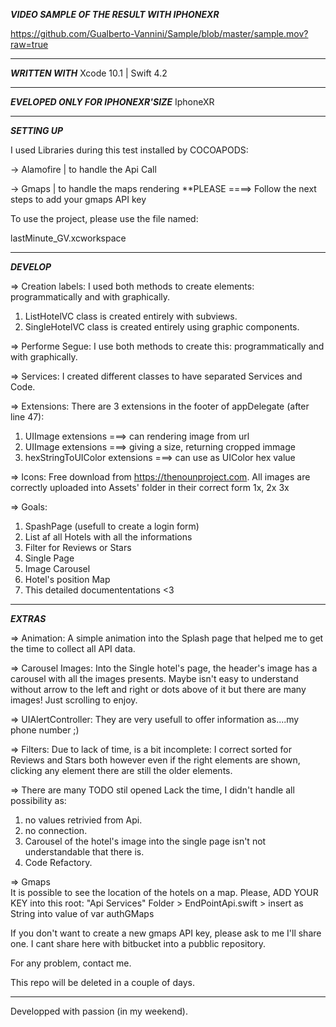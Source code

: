 

***VIDEO SAMPLE OF THE RESULT WITH IPHONEXR***

https://github.com/Gualberto-Vannini/Sample/blob/master/sample.mov?raw=true

******************************************

***WRITTEN WITH***
Xcode 10.1 | Swift 4.2 

******************************************

***EVELOPED ONLY FOR IPHONEXR'SIZE***
IphoneXR

******************************************

***SETTING UP***

I used Libraries during this test installed by COCOAPODS:

-> Alamofire | to handle the Api Call

-> Gmaps     | to handle the maps rendering  **PLEASE ====>  Follow the next steps to add your gmaps API key

To use the project, please use the file named:

lastMinute_GV.xcworkspace

******************************************

***DEVELOP***

=> Creation labels:
I used both methods to create elements: programmatically and with graphically. 
  1. ListHotelVC class is created entirely with subviews. 
  2. SingleHotelVC class is created entirely using graphic components. 

=> Performe Segue:
I use both methods to create this: programmatically and with graphically. 

=> Services:
I created different classes to have separated Services and Code.

=> Extensions:
There are 3 extensions in the footer of appDelegate (after line 47):
1. UIImage extensions            ===> can rendering image from url 
2. UIImage extensions            ===> giving a size, returning cropped immage 
3. hexStringToUIColor extensions ===> can use as UIColor hex value

=> Icons:
Free download from https://thenounproject.com.
All images are correctly uploaded into Assets' folder in their correct form 1x, 2x 3x

=> Goals:
1. SpashPage (usefull to create a login form)
2. List af all Hotels with all the informations
3. Filter for Reviews or Stars
3. Single Page
4. Image Carousel
5. Hotel's position Map
6. This detailed documententations <3

******************************************

***EXTRAS***

=> Animation:
A simple animation into the Splash page that helped me to get the time to collect all API data. 

=> Carousel Images:
Into the Single hotel's page, the header's image has a carousel with all the images presents. Maybe isn't easy to understand without arrow to the left and right or dots above of it but there are many images! Just scrolling to enjoy. 

=> UIAlertController:
They are very usefull to offer information as....my phone number ;)

=> Filters:
Due to lack of time, is a bit incomplete: I correct sorted for Reviews and Stars both however even if the right elements are shown, clicking any element there are still the older elements. 

=> There are many TODO stil opened
Lack the time, I didn't handle all possibility as:
  1. no values retrivied from Api.
  2. no connection.
  3. Carousel of the hotel's image into the single page isn't not understandable that there is. 
  4. Code Refactory. 
 
=> Gmaps  
It is possible to see the location of the hotels on a map. Please, ADD YOUR KEY into this root:
"Api Services" Folder > EndPointApi.swift > insert as String into value of var authGMaps

If you don't want to create a new gmaps API key, please ask to me I'll share one.
I cant share here with bitbucket into a pubblic repository.



For any problem, contact me. 

This repo will be deleted in a couple of days.

********************************************

Developped with passion (in my weekend). 
